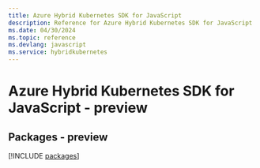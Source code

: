 ```yaml
---
title: Azure Hybrid Kubernetes SDK for JavaScript
description: Reference for Azure Hybrid Kubernetes SDK for JavaScript
ms.date: 04/30/2024
ms.topic: reference
ms.devlang: javascript
ms.service: hybridkubernetes
---
```

# Azure Hybrid Kubernetes SDK for JavaScript - preview
## Packages - preview
[!INCLUDE [packages](hybrid-kubernetes-index.md)]